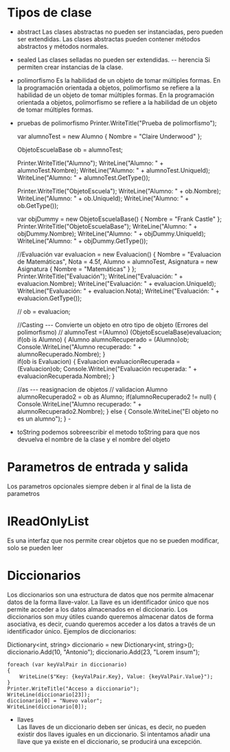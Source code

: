 # Tipos de clase

- abstract
Las clases abstractas no pueden ser instanciadas, pero pueden ser extendidas. Las clases abstractas pueden contener métodos abstractos y métodos normales.

- sealed
Las clases selladas no pueden ser extendidas. -- herencia
Si permiten crear instancias de la clase.

- polimorfismo
Es la habilidad de un objeto de tomar múltiples formas. En la programación orientada a objetos, polimorfismo se refiere a la habilidad de un objeto de tomar múltiples formas. En la programación orientada a objetos, polimorfismo se refiere a la habilidad de un objeto de tomar múltiples formas.

- pruebas de polimorfismo
 Printer.WriteTitle("Prueba de polimorfismo");
           
    var alumnoTest = new Alumno { Nombre = "Claire Underwood" };
    
    ObjetoEscuelaBase ob = alumnoTest;

    Printer.WriteTitle("Alumno");
    WriteLine("Alumno: " + alumnoTest.Nombre);
    WriteLine("Alumno: " + alumnoTest.UniqueId);
    WriteLine("Alumno: " + alumnoTest.GetType());
    

    Printer.WriteTitle("ObjetoEscuela"); 
    WriteLine("Alumno: " + ob.Nombre);
    WriteLine("Alumno: " + ob.UniqueId);
    WriteLine("Alumno: " + ob.GetType());

    var objDummy = new ObjetoEscuelaBase() { Nombre = "Frank Castle" };
    Printer.WriteTitle("ObjetoEscuelaBase");
    WriteLine("Alumno: " + objDummy.Nombre);
    WriteLine("Alumno: " + objDummy.UniqueId);
    WriteLine("Alumno: " + objDummy.GetType());

    //Evaluación
    var evaluacion = new Evaluacion()
    {
        Nombre = "Evaluacion de Matemáticas",
        Nota = 4.5f,
        Alumno = alumnoTest,
        Asignatura = new Asignatura { Nombre = "Matemáticas" }
    };
    Printer.WriteTitle("Evaluación");
    WriteLine("Evaluación: " + evaluacion.Nombre);
    WriteLine("Evaluación: " + evaluacion.UniqueId);
    WriteLine("Evaluación: " + evaluacion.Nota);
    WriteLine("Evaluación: " + evaluacion.GetType());

    // ob = evaluacion;

    //Casting  --- Convierte un objeto en otro tipo de objeto (Errores del polimorfismo)
    // alumnoTest =(Alumno) (ObjetoEscuelaBase)evaluacion;    
    if(ob is Alumno)
    {
        Alumno alumnoRecuperado = (Alumno)ob;
        Console.WriteLine("Alumno recuperado: " + alumnoRecuperado.Nombre);
    }   
    if(ob is Evaluacion)
    {
        Evaluacion evaluacionRecuperada = (Evaluacion)ob;
        Console.WriteLine("Evaluación recuperada: " + evaluacionRecuperada.Nombre);
    }

    //as --- reasignacion de objetos
    // validacion 
    Alumno alumnoRecuperado2 = ob as Alumno;
    if(alumnoRecuperado2 != null)
    {
        Console.WriteLine("Alumno recuperado: " + alumnoRecuperado2.Nombre);
    }
    else
    {
        Console.WriteLine("El objeto no es un alumno");
    }
            - 

- toString podemos sobreescribir el metodo toString para que nos devuelva el nombre de la clase y el nombre del objeto

# Parametros de entrada y salida
Los parametros opcionales siempre deben ir al final de la lista de parametros 

# IReadOnlyList
Es una interfaz que nos permite crear objetos que no se pueden modificar, solo se pueden leer

# Diccionarios
Los diccionarios son una estructura de datos que nos permite almacenar datos de la forma llave-valor. La llave es un identificador único que nos permite acceder a los datos almacenados en el diccionario. Los diccionarios son muy útiles cuando queremos almacenar datos de forma asociativa, es decir, cuando queremos acceder a los datos a través de un identificador único.
Ejemplos de diccionarios:

Dictionary<int, string> diccionario = new Dictionary<int, string>();
    diccionario.Add(10, "Antonio");
    diccionario.Add(23, "Lorem insum");

    foreach (var keyValPair in diccionario)
    {
        WriteLine($"Key: {keyValPair.Key}, Value: {keyValPair.Value}");
    }
    Printer.WriteTitle("Acceso a diccionario");
    WriteLine(diccionario[23]);
    diccionario[0] = "Nuevo valor";
    WriteLine(diccionario[0]);
- llaves    
Las llaves de un diccionario deben ser únicas, es decir, no pueden existir dos llaves iguales en un diccionario. Si intentamos añadir una llave que ya existe en el diccionario, se producirá una excepción.